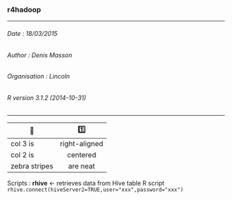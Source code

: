 
### r4hadoop  
---
###### Date : 18/03/2015
###### Author : Denis Masson
###### Organisation : Lincoln
###### R version 3.1.2 (2014-10-31)
---
 |:file_folder:|:one:|
 |-------------- |:-------------:|
 | col 3 is      | right-aligned |
 | col 2 is      | centered      |
 | zebra stripes | are neat      |



Scripts : **rhive** <- retrieves data from Hive table
R script
```rhive.connect(hiveServer2=TRUE,user="xxx",password="xxx")```

